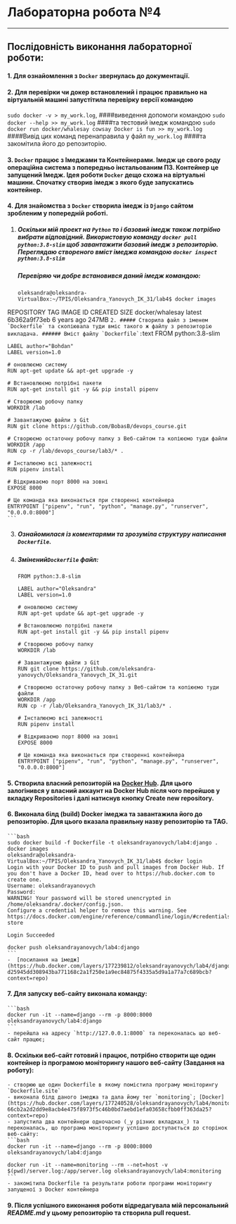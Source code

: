 # **Лабораторна робота №4**
---
## Послідовність виконання лабораторної роботи:
#### 1. Для ознайомлення з `Docker` звернулась до документації.
#### 2. Для перевірки чи докер встановлений і працює правильно на віртуальній машині запустітила перевірку версії командою 
`sudo docker -v > my_work.log`, 
####виведення допомоги командою 
`sudo docker --help >> my_work.log` 
####та тестовий імедж командою 
`sudo docker run docker/whalesay cowsay Docker is fun >> my_work.log`
####Вивід цих команд перенаправила у файл 
`my_work.log` 
####та закомітила його до репозиторію.
#### 3. `Docker` працює з Імеджами та Контейнерами. Імедж це свого роду операційна система з попередньо інстальованим ПЗ. Контейнер це запущений Імедж. Ідея роботи `Docker` дещо схожа на віртуальні машини. Спочатку створив імедж з якого буде запускатись контейнер.
#### 4. Для знайомства з `Docker` створила імедж із `Django` сайтом зробленим у попередній роботі.
1. ##### Оскільки мій проект на `Python` то і базовий імедж також потрібно вибрати відповідний. Використовую команду `docker pull python:3.8-slim` щоб завантажити базовий імедж з репозиторію. Переглядаю створеного вміст імеджа командою `docker inspect python:3.8-slim`
    ##### Перевіряю чи добре встановився даний імедж командою:
    
    ```text
    oleksandra@oleksandra-VirtualBox:~/TPIS/Oleksandra_Yanovych_IK_31/lab4$ docker images
REPOSITORY        TAG       IMAGE ID       CREATED       SIZE
docker/whalesay   latest    6b362a9f73eb   6 years ago   247MB 
    ```
2. ##### Створила файл з іменем `Dockerfile` та скопіювала туди вміс такого ж файлу з репозиторію викладача.
    ###### Вміст файлу `Dockerfile`:
    ```text
    FROM python:3.8-slim
    
    LABEL author="Bohdan"
    LABEL version=1.0
    
    # оновлюємо систему
    RUN apt-get update && apt-get upgrade -y
    
    # Встановлюємо потрібні пакети
    RUN apt-get install git -y && pip install pipenv
    
    # Створюємо робочу папку
    WORKDIR /lab
    
    # Завантажуємо файли з Git
    RUN git clone https://github.com/BobasB/devops_course.git
    
    # Створюємо остаточну робочу папку з Веб-сайтом та копіюємо туди файли
    WORKDIR /app
    RUN cp -r /lab/devops_course/lab3/* .
    
    # Інсталюємо всі залежності
    RUN pipenv install
    
    # Відкриваємо порт 8000 на зовні
    EXPOSE 8000
    
    # Це команда яка виконається при створенні контейнера
    ENTRYPOINT ["pipenv", "run", "python", "manage.py", "runserver", "0.0.0.0:8000"]
    ```
3. ##### Ознайомилася із коментарями та зрозуміла структуру написання `Dockerfile`.
4. ##### Змінений`Dockerfile` файл:
    ```text
    FROM python:3.8-slim

    LABEL author="Oleksandra"
    LABEL version=1.0

    # оновлюємо систему
    RUN apt-get update && apt-get upgrade -y

    # Встановлюємо потрібні пакети
    RUN apt-get install git -y && pip install pipenv

    # Створюємо робочу папку
    WORKDIR /lab

    # Завантажуємо файли з Git
    RUN git clone https://github.com/oleksandra-yanovych/Oleksandra_Yanovych_IK_31.git

    # Створюємо остаточну робочу папку з Веб-сайтом та копіюємо туди файли
    WORKDIR /app
    RUN cp -r /lab/Oleksandra_Yanovych_IK_31/lab3/* .

    # Інсталюємо всі залежності
    RUN pipenv install

    # Відкриваємо порт 8000 на зовні
    EXPOSE 8000

    # Це команда яка виконається при створенні контейнера
    ENTRYPOINT ["pipenv", "run", "python", "manage.py", "runserver", "0.0.0.0:8000"]
    ```
#### 5. Створила власний репозиторій на [Docker Hub](https://cloud.docker.com/repository/registry-1.docker.io/oleksandrayanovych/lab4). Для цього залогінився у власний аккаунт на Docker Hub після чого перейшов у вкладку Repositories і далі натиснув кнопку Create new repository.
#### 6. Виконала білд (build) Docker імеджа та завантажила його до репозиторію. Для цього вказала правильну назву репозиторію та TAG. 
    ```bash
    sudo docker build -f Dockerfile -t oleksandrayanovych/lab4:django .
    docker images
    oleksandra@oleksandra-VirtualBox:~/TPIS/Oleksandra_Yanovych_IK_31/lab4$ docker login
    Login with your Docker ID to push and pull images from Docker Hub. If you don't have a Docker ID, head over to https://hub.docker.com to create one.
    Username: oleksandrayanovych
    Password: 
    WARNING! Your password will be stored unencrypted in /home/oleksandra/.docker/config.json.
    Configure a credential helper to remove this warning. See
    https://docs.docker.com/engine/reference/commandline/login/#credentials-store

    Login Succeeded

    docker push oleksandrayanovych/lab4:django
    ```
    -  [посилання на імедж](https://hub.docker.com/layers/177239812/oleksandrayanovych/lab4/django/images/sha256-d25945dd308943ba771168c2a1f250e1a9ec84875f4335a5d9a1a77a7c689bcb?context=repo)

#### 7. Для запуску веб-сайту виконала команду:
    ```bash
    docker run -it --name=django --rm -p 8000:8000 oleksandrayanovych/lab4:django
    ``` 
    - перейшла на адресу `http://127.0.0.1:8000` та переконалась що веб-сайт працює;
#### 8. Оскільки веб-сайт готовий і працює, потрібно створити ще один контейнер із програмою моніторингу нашого веб-сайту (Завдання на роботу):
    - створюю ще один Dockerfile в якому помістила програму моніторингу `Dockerfile.site`
    - виконала білд даного імеджа та дала йому тег `monitoring`; [Docker](https://hub.docker.com/layers/177240528/oleksandrayanovych/lab4/monitoring/images/sha256-66cb2a2d2dd9e8acb4e475f8973f5c46b0bd7aebd1efa03658cfbb0ff363da25?context=repo)
    - запустила два контейнери одночасно (_у різних вкладках_) та переконалась, що програма моніторингу успішно доступається до сторінок веб-сайту:
    ```bash
    docker run -it --name=django --rm -p 8000:8000 oleksandrayanovych/lab4:django
    
    docker run -it --name=monitoring --rm --net=host -v $(pwd)/server.log:/app/server.log oleksandrayanovych/lab4:monitoring
    ``` 
    - закомітила Dockerfile та результати роботи програми моніторингу запущеної з Docker контейнера 
#### 9. Після успішного виконання роботи відредагувала мій персональний _README.md_ у цьому репозиторію та створила pull request.

